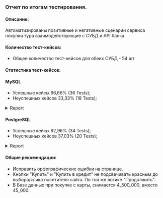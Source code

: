### Отчет по итогам тестирования.

#### Описание: 

Автоматизированы позитивные и негативные сценарии сервиса покупки тура взаимодействующие с СУБД и API банка. 

#### Количество тест-кейсов:

* Общее количество тест-кейсов для обеих СУБД - 54 шт

#### Статистика тест-кейсов:

#### MySQL

* Успешные кейсы 66,66% (36 Tests);
* Неуспешных кейсов 33,33% (18 Tests);
<details>
   <summary>Report</summary>

![Screenshot_3](https://github.com/Kris-i-kris/GraduationProject/assets/138568517/2170f0ba-fb6c-4fea-a0d5-213ab77a14f6)
![Screenshot_4](https://github.com/Kris-i-kris/GraduationProject/assets/138568517/1efce660-e78e-4089-a85b-3b67da37c76d)
![FireShot Capture 064 - Allure Report - 172 17 64 1](https://github.com/Kris-i-kris/GraduationProject/assets/138568517/1f2e7033-3cbb-4088-adbb-ed6596b0e6f9)

</details>

#### PostgreSQL

* Успешные кейсы 62,96% (34 Tests);
* Неуспешных кейсов 37,03% (20 Tests);
<details>
   <summary>Report</summary>

   ![Screenshot_1](https://github.com/Kris-i-kris/GraduationProject/assets/138568517/33b33929-3220-46cd-9652-426fa2d391bc)
![Screenshot_2](https://github.com/Kris-i-kris/GraduationProject/assets/138568517/e3152a04-b87d-430b-acd6-69f68705244a)
![FireShot Capture 063 - Allure Report - 172 17 64 1](https://github.com/Kris-i-kris/GraduationProject/assets/138568517/b9b5e832-3600-48ce-94f6-945894ad1d68)

</details>

#### Общие рекомендации:

* Исправить орфографические ошибки на странице.
* Кнопки "Купить" и "Купить в кредит" не подсвечивать красным до выбора/клика посетителя сайта. По той же логике "Продолжить".
* В Базе данных при покупке с карты, снимается 4_500_000, вместо 45_000.
